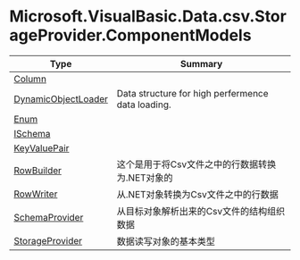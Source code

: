 ﻿
# Microsoft.VisualBasic.Data.csv.StorageProvider.ComponentModels

|Type|Summary|
|----|-------|
|<a href="#" onClick="load('/docs/Microsoft.VisualBasic.Data.csv.StorageProvider.ComponentModels/Column.md')">Column</a>||
|<a href="#" onClick="load('/docs/Microsoft.VisualBasic.Data.csv.StorageProvider.ComponentModels/DynamicObjectLoader.md')">DynamicObjectLoader</a>|Data structure for high perfermence data loading.|
|<a href="#" onClick="load('/docs/Microsoft.VisualBasic.Data.csv.StorageProvider.ComponentModels/Enum.md')">Enum</a>||
|<a href="#" onClick="load('/docs/Microsoft.VisualBasic.Data.csv.StorageProvider.ComponentModels/ISchema.md')">ISchema</a>||
|<a href="#" onClick="load('/docs/Microsoft.VisualBasic.Data.csv.StorageProvider.ComponentModels/KeyValuePair.md')">KeyValuePair</a>||
|<a href="#" onClick="load('/docs/Microsoft.VisualBasic.Data.csv.StorageProvider.ComponentModels/RowBuilder.md')">RowBuilder</a>|这个是用于将Csv文件之中的行数据转换为.NET对象的|
|<a href="#" onClick="load('/docs/Microsoft.VisualBasic.Data.csv.StorageProvider.ComponentModels/RowWriter.md')">RowWriter</a>|从.NET对象转换为Csv文件之中的行数据|
|<a href="#" onClick="load('/docs/Microsoft.VisualBasic.Data.csv.StorageProvider.ComponentModels/SchemaProvider.md')">SchemaProvider</a>|从目标对象解析出来的Csv文件的结构组织数据|
|<a href="#" onClick="load('/docs/Microsoft.VisualBasic.Data.csv.StorageProvider.ComponentModels/StorageProvider.md')">StorageProvider</a>|数据读写对象的基本类型|

